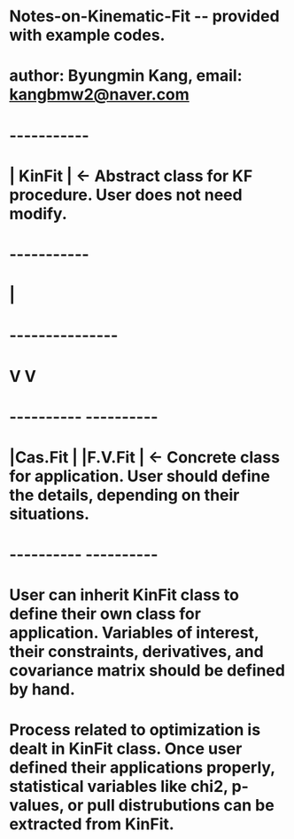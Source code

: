 # Notes-on-Kinematic-Fit -- provided with example codes.
# author: Byungmin Kang, email: kangbmw2@naver.com 
#      -----------
#      | KinFit  |  <- Abstract class for KF procedure. User does not need modify.
#      -----------
#           |
#      ---------------
#      V             V
#   ----------   ----------
#   |Cas.Fit |   |F.V.Fit |   <- Concrete class for application. User should define the details, depending on their situations.
#   ----------   ----------
# 
#  User can inherit KinFit class to define their own class for application. Variables of interest, their constraints, derivatives, and covariance matrix should be defined by hand.
#  Process related to optimization is dealt in KinFit class. Once user defined their applications properly, statistical variables like chi2, p-values, or pull distrubutions can be extracted from KinFit.


